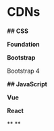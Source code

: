# CDNs

**## CSS**

**Foundation**
<link rel="stylesheet" href="https://cdnjs.cloudflare.com/ajax/libs/foundation/6.3.0/css/foundation.min.css">

**Bootstrap**
<link rel="stylesheet" href="https://maxcdn.bootstrapcdn.com/bootstrap/3.3.7/css/bootstrap.min.css" integrity="sha384-BVYiiSIFeK1dGmJRAkycuHAHRg32OmUcww7on3RYdg4Va+PmSTsz/K68vbdEjh4u" crossorigin="anonymous">

Bootstrap 4
<link rel="stylesheet" href="https://maxcdn.bootstrapcdn.com/bootstrap/4.0.0-alpha.6/css/bootstrap.min.css" integrity="sha384-rwoIResjU2yc3z8GV/NPeZWAv56rSmLldC3R/AZzGRnGxQQKnKkoFVhFQhNUwEyJ" crossorigin="anonymous">

**## JavaScript**

**Vue**
<script src="https://unpkg.com/vue/dist/vue.js"></script>

**React**
<script src="https://unpkg.com/react@15/dist/react.js"></script>

**
**

